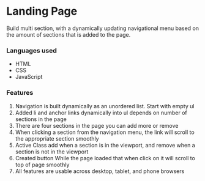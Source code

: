 # Landing Page
Build multi section, with a dynamically updating navigational menu based on the amount of sections that is added to the page.
### Languages used
*  HTML
*  CSS
*  JavaScript
### Features
1. Navigation is built dynamically as an unordered list. Start with empty ul
2. Added li and anchor links dynamically into ul depends on number of sections in the page
3. There are four sections in the page you can add more or remove
4. When clicking a section from the navigation menu, the link will scroll to the appropriate section smoothly
5. Active Class add when a section is in the viewport, and remove when a section is not in the viewport
6. Created button While the page loaded that when click on it will scroll to top of page smoothly
7. All features are usable across desktop, tablet, and phone browsers
